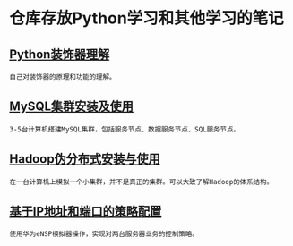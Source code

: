 # 仓库存放Python学习和其他学习的笔记
## [Python装饰器理解](https://github.com/BigOrange128/Python-and-Other/blob/master/Python%E8%A3%85%E9%A5%B0%E5%99%A8%E7%90%86%E8%A7%A3.md)

    自己对装饰器的原理和功能的理解。
## [MySQL集群安装及使用](https://github.com/BigOrange128/Python-and-Other/blob/master/MySQL%E9%9B%86%E7%BE%A4%E7%89%88%E7%9A%84%E5%AE%89%E8%A3%85.md)
 
    3-5台计算机搭建MySQL集群，包括服务节点、数据服务节点、SQL服务节点。
## [Hadoop伪分布式安装与使用](https://github.com/BigOrange128/Python-and-Other/blob/master/Hadoop%E4%BC%AA%E5%88%86%E5%B8%83%E5%BC%8F%E5%AE%89%E8%A3%85.md)

    在一台计算机上模拟一个小集群，并不是真正的集群。可以大致了解Hadoop的体系结构。
## [基于IP地址和端口的策略配置](https://github.com/BigOrange128/Python-and-Other/blob/master/%E5%9F%BA%E4%BA%8EIP%E5%9C%B0%E5%9D%80%E5%92%8C%E7%AB%AF%E5%8F%A3%E7%9A%84%E7%AD%96%E7%95%A5%E9%85%8D%E7%BD%AE.md)
    
    使用华为eNSP模拟器操作，实现对两台服务器业务的控制策略。
  
    


